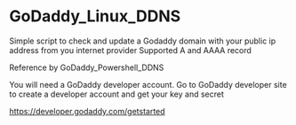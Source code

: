# GoDaddy_Linux_DDNS
Simple script to check and update a Godaddy domain with your public ip address from you internet provider
Supported A and AAAA record

Reference by GoDaddy_Powershell_DDNS

You will need a GoDaddy developer account.
Go to GoDaddy developer site to create a developer account and get your key and secret

https://developer.godaddy.com/getstarted

